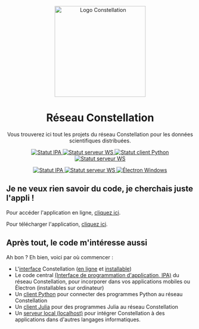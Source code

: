 <p align="center">
  <a href="https://docu.réseau-constellation.ca" title="Constellation">
    <img src="https://xn--rseau-constellation-bzb.ca/img/logo.2a562100.svg" alt="Logo Constellation" width="244" />
  </a>
</p>

<h1 align="center">Réseau Constellation</h1>

<p align="center">Vous trouverez ici tout les projets du réseau Constellation pour les données scientifiques distribuées.</p>
<p align="center">
  <a href="https://github.com/reseau-constellation/ipa/actions/workflows/tests.yml" title="IPA">
    <img src="https://github.com/reseau-constellation/ipa/actions/workflows/tests.yml/badge.svg" alt="Statut IPA" />
  </a>
  
  <a href="https://github.com/reseau-constellation/serveur-ws/actions/workflows/tests.yml" title="Serveur WS">
    <img src="https://github.com/reseau-constellation/serveur-ws/actions/workflows/tests.yml/badge.svg" alt="Statut serveur WS" />
  </a>
  <a href="https://github.com/reseau-constellation/client-python/actions/workflows/test.yaml" title="Client Python">
    <img src="https://github.com/reseau-constellation/client-python/actions/workflows/test.yaml/badge.svg" alt="Statut client Python" />
  </a>
  <a href="https://github.com/reseau-constellation/Constellation.jl/actions/workflows/CI.yml" title="Client Julia">
    <img src="https://github.com/reseau-constellation/Constellation.jl/actions/workflows/CI.yml/badge.svg" alt="Statut serveur WS" />
  </a>
</p>
<p align="center">
  <a href="https://github.com/reseau-constellation/constellation/actions/workflows/gh-pages-deploy.yml" title="Appli Internet">
    <img src="https://github.com/reseau-constellation/constellation/actions/workflows/gh-pages-deploy.yml/badge.svg" alt="Statut IPA" />
  </a>
  <a href="https://github.com/reseau-constellation/constellation/actions/workflows/electron.yml" title="Électron MacOS + Linux">
    <img src="https://github.com/reseau-constellation/constellation/actions/workflows/electron.yml/badge.svg" alt="Statut serveur WS" />
  </a>
  <a href="https://ci.appveyor.com/project/julienmalard/constellation/branch/master" title="Client Python">
    <img src="https://ci.appveyor.com/api/projects/status/6rl7m3eroj219fqb/branch/master?svg=true" alt="Électron Windows" />
  </a>
</p>

## Je ne veux rien savoir du code, je cherchais juste l'appli !
Pour accéder l'application en ligne, [cliquez ici](https://réseau-constellation.ca).

Pour télécharger l'application, [cliquez ici](https://github.com/reseau-constellation/constellation/releases).

## Après tout, le code m'intéresse aussi
Ah bon ? Eh bien, voici par où commencer :

* L'[interface](https://github.com/reseau-constellation/constellation/) Constellation ([en ligne](https://réseau-constellation.ca) et [installable](https://github.com/reseau-constellation/constellation/releases))
* Le code central [(Interface de programmation d'application, IPA)](https://github.com/reseau-constellation/ipa/) du réseau Constellation, pour incorporer dans vos applications mobiles ou Électron (installables sur ordinateur)
* Un [client Python](https://github.com/reseau-constellation/client-python) pour connecter des programmes Python au réseau Constellation
* Un [client Julia](https://github.com/reseau-constellation/Constellation.jl) pour des programmes Julia au réseau Constellation
* Un [serveur local (localhost)](https://github.com/reseau-constellation/serveur-ws) pour intégrer Constellation à des applications dans d'autres langages informatiques.
